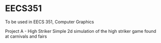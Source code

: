 EECS351
=======

To be used in EECS 351, Computer Graphics


Project A - High Striker
Simple 2d simulation of the high striker game found at carnivals and fairs
